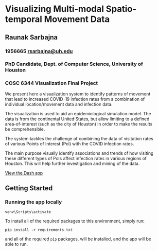 # Visualizing Multi-modal Spatio-temporal Movement Data
## Raunak Sarbajna 
### 1956665 rsarbajna@uh.edu
### PhD Candidate, Dept. of Computer Science, University of Houston
### COSC 6344 Visualization Final Project

We present here a visualization system to identify patterns of movement that lead to increased COVID-19 infection rates from a combination of individual location/movement data and infection data.

The visualization is used to aid an epidemiological simulation model. The data is from the continental United States, but allow limiting to a defined area-of-interest (such as the city of Houston) in order to make the results be comprehensible.

The system tackles the challenge of combining the data of visitation rates of various Points of Interest (PoI) with the COVID infection rates.

The main purpose visually identify associations and trends of how visiting these different types of PoIs affect infection rates in various regions of Houston. This will help further investigation and mining of the data.

[View the Dash app](https://dash-gallery.plotly.host/dash-opioid-epidemic/)

## Getting Started

### Running the app locally

```
venv\Scripts\activate
```

To install all of the required packages to this environment, simply run:

```
pip install -r requirements.txt
```

and all of the required `pip` packages, will be installed, and the app will be able to run.
